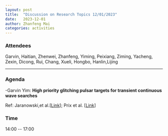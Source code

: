 ```yaml
---
layout: post
title:  "Discussion on Research Topics 12/01/2023"
date:   2023-12-01
author: Zhanfeng Mai
categories: activities
---
```



### Attendees

Garvin, Haitian, Zhenwei, Zhanfeng, Yiming, Peixiang, Ziming, Yacheng, Zexin, Dicong, Rui, Chang, Xueli, Hongbo, Hanlin,Lijing

---

### Agenda


-Garvin Yim: **High priority glitching pulsar targets for transient continuous wave searches**


 Ref: Jaranowski,et al.[[Link](https://ui.adsabs.harvard.edu/abs/1998PhRvD..58f3001J/abstract)]; Prix et al. [[Link](https://ui.adsabs.harvard.edu/abs/2011PhRvD..84b3007P/abstract)]

 


      
     
       
  
       
  
       

          
### Time

14:00  -- 17:00 
